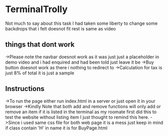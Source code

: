 # TerminalTrolly
Not much to say about this task I had taken some liberty to change some backdrops that i felt doesnot fit rest is same as video

## things that dont work
->Please note the navbar doesnot work as it was just just a placeholder in demo video and i had enquired and had been told just leave it be
->Buy button doesnot work as there i nothing to redirect to
->Calculation for tax is just 8% of total it is just a sample

## Instructions
->To run the page either run index.html in a server or just open it in your browser
->Kindly Note that both add and remove functions will only add or remove an item if it is listed in the terminal as my roomate first did this to test the website without listing item I just thought to remind this here.
->Since i used same css file for both web page it is a mess just keep in mind if class contain 'H' in name it is for BuyPage.html
